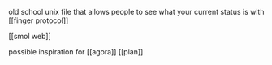old school unix file that allows people to see what your current status is with [[finger protocol]]

 [[smol web]]

possible inspiration for [[agora]] [[plan]]